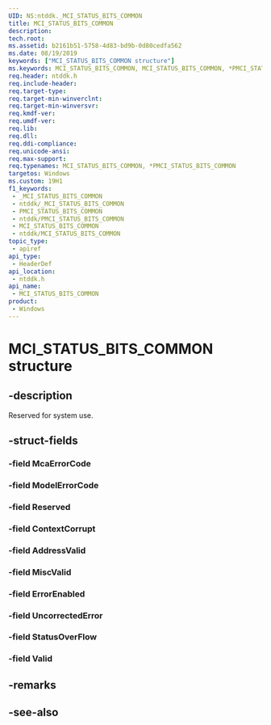 ```yaml
---
UID: NS:ntddk._MCI_STATUS_BITS_COMMON
title: MCI_STATUS_BITS_COMMON
description: 
tech.root: 
ms.assetid: b2161b51-5758-4d83-bd9b-0d80cedfa562
ms.date: 08/19/2019
keywords: ["MCI_STATUS_BITS_COMMON structure"]
ms.keywords: MCI_STATUS_BITS_COMMON, MCI_STATUS_BITS_COMMON, *PMCI_STATUS_BITS_COMMON,
req.header: ntddk.h
req.include-header: 
req.target-type: 
req.target-min-winverclnt: 
req.target-min-winversvr: 
req.kmdf-ver: 
req.umdf-ver: 
req.lib: 
req.dll: 
req.ddi-compliance: 
req.unicode-ansi: 
req.max-support: 
req.typenames: MCI_STATUS_BITS_COMMON, *PMCI_STATUS_BITS_COMMON
targetos: Windows
ms.custom: 19H1
f1_keywords:
 - _MCI_STATUS_BITS_COMMON
 - ntddk/_MCI_STATUS_BITS_COMMON
 - PMCI_STATUS_BITS_COMMON
 - ntddk/PMCI_STATUS_BITS_COMMON
 - MCI_STATUS_BITS_COMMON
 - ntddk/MCI_STATUS_BITS_COMMON
topic_type:
 - apiref
api_type:
 - HeaderDef
api_location:
 - ntddk.h
api_name:
 - MCI_STATUS_BITS_COMMON
product:
 - Windows
---
```


# MCI_STATUS_BITS_COMMON structure


## -description

Reserved for system use.

## -struct-fields

### -field McaErrorCode

### -field ModelErrorCode

### -field Reserved

### -field ContextCorrupt

### -field AddressValid

### -field MiscValid

### -field ErrorEnabled

### -field UncorrectedError

### -field StatusOverFlow

### -field Valid

## -remarks

## -see-also

